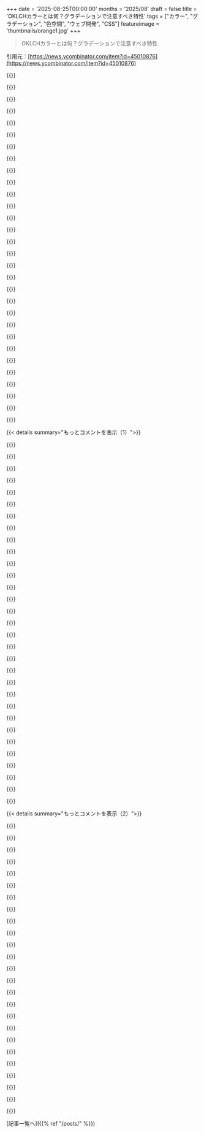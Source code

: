 +++
date = '2025-08-25T00:00:00'
months = '2025/08'
draft = false
title = 'OKLCHカラーとは何？グラデーションで注意すべき特性'
tags = ["カラー", "グラデーション", "色空間", "ウェブ開発", "CSS"]
featureimage = 'thumbnails/orange1.jpg'
+++

> OKLCHカラーとは何？グラデーションで注意すべき特性

引用元：[https://news.ycombinator.com/item?id=45010876](https://news.ycombinator.com/item?id=45010876)




{{<matomeQuote body="「Better Gradients」って考え方、OKLCHは極座標系だから色相補間すると円の縁を通ってsRGB外に出たり、知覚的に不均一になったりしがちだよ。むしろOklabで補間した方がいいって。Tailwind v4もOKLCHからOklabに切り替えたらしいね。かなり重要な情報だと思うな。" userName="chrismorgan" createdAt="2025/08/25 06:51:53" color="#38d3d3">}}




{{<matomeQuote body="「カラーグラデーション」って結局何？ある色から別の色へ連続的に変化する関数なら、何でもいいんじゃないの？「良い」とか「悪い」とか言えるのかな。人間の知覚範囲外の色を定義するカラースペースだと、この問題は避けられないはずだよね？" userName="djoldman" createdAt="2025/08/25 12:10:55" color="">}}




{{<matomeQuote body="良いグラデーションは、知覚的に均一で、だいたい知覚的に最短のパスを通るものだよ。OKLCHのグラデーションは知覚的に均一じゃないし、必要ない回り道をしてるみたいに見えるね。" userName="layer8" createdAt="2025/08/25 12:23:27" color="#ff33a1">}}




{{<matomeQuote body="でもさ、グレーを通るのを避けるなら、他の色相を回り道するのも必要な場合があるんじゃない？って意見もあるよね。" userName="cubefox" createdAt="2025/08/25 13:08:50" color="">}}




{{<matomeQuote body="グレーだってただの色の一つだよ、避ける必要ある？赤や黄色を通るのがグレーより良いって言えるかな？色相の変化は彩度や明度の変化より大きく感じられることが多いから、色相をたくさん変えるより、一度グレーを通る方が視覚的に均一に見えるんじゃない？" userName="layer8" createdAt="2025/08/25 13:25:59" color="#ff33a1">}}




{{<matomeQuote body="グレーって「ただの色」として認識されてるの？それとも彩度が落ちた結果として認識されてるの？もし後者なら、彩度をいじらないときにグレーを避ける理由は分かる気がするけど。" userName="the_af" createdAt="2025/08/25 13:36:11" color="">}}




{{<matomeQuote body="ファッションやスマホの色、ペンとか考えてみてよ。グレー、白、黒は、利用可能な色の中の単なる選択肢の一つなんだ。グレーのTシャツは、彩度が落ちたTシャツじゃなくて、それ自体が一つの色だよ。" userName="layer8" createdAt="2025/08/25 14:07:54" color="#38d3d3">}}




{{<matomeQuote body="これって今のハードウェアの限界なの？もしDCI-P3みたいな広色域モニターが普及したら、この問題はどれくらい解決するんだろう？OKLCHの全色域は無理でも、実用上は問題なくなるのかな？" userName="ta8645" createdAt="2025/08/25 07:16:12" color="#ff33a1">}}




{{<matomeQuote body="レーザーの波長を青（～480nm）から赤（～630nm）へ変えると、緑を通るよね、グレーは通らない。もしあなたのケースでグレーを通るのがアリならそれでいいんだよ。一つの色から別の色へは、たくさんの経路があるんだから。" userName="brulard" createdAt="2025/08/25 15:00:27" color="#ff5c5c">}}




{{<matomeQuote body="グレーのシャツは彩度が低いシャツだよ。グレーを再彩度化することはできないんだ。タイダイシャツやスマホケースを買って、半分グレーになったら、有効な色だとしてもほとんどの人はがっかりすると思うな。" userName="itishappy" createdAt="2025/08/25 19:58:23" color="">}}




{{<matomeQuote body="「グレーのシャツは彩度が低い」のに「グレーは再彩度化できない」って、これ矛盾してない？再彩度化できないなら、彩度が低いってことにはならないんじゃない？森のモチーフを買ってピンクだったらみんな怒るけど、それはタイダイのやり方を間違ってるだけで、その色が色じゃないってことにはならないだろ。" userName="Dylan16807" createdAt="2025/08/25 21:55:37" color="">}}




{{<matomeQuote body="いや、僕らが話してるのは人間の知覚範囲をはるかに超えた色のことだよ。このグラデーションの具体的な例は https://oklch.com/#0.7017,0.3225,328.36,100 と https://oklch.com/#0.86644,0.294827,142.4953,100 を見て。Chromaパネルでどれだけ画面のガンマ外にあるか分かるはずだよ（Rec2020を表示する設定にしても）。明るくて鮮やかな赤なんて色は存在しないんだ。明るいか鮮やかのどちらかしかないんだよ。" userName="chrismorgan" createdAt="2025/08/25 07:28:34" color="#ff5c5c">}}




{{<matomeQuote body="まあ、ちょっと矛盾してるかな。数学的に特異点があるんだ。色相は角度で彩度は中心からの距離として定義されてるけど、原点の方向を一貫して定義する方法がないんだよ。黒や白も同じ問題があるね。俺はそれが色じゃないって言ってるんじゃなくて、全てのグラデーションに合うわけじゃないって言ってるだけさ！" userName="itishappy" createdAt="2025/08/25 22:24:46" color="#ff33a1">}}




{{<matomeQuote body="もちろん、全てのグラデーションには合わないよ。ほぼ反対色の間のグラデーションにだけ使うべきだね。純粋なグレーなら、完全に反対色同士のグラデーションにしか入らないけど、そんなグラデーションに良い選択肢はないんだ。" userName="Dylan16807" createdAt="2025/08/25 22:32:51" color="">}}




{{<matomeQuote body="タイダイって色のグラデーションの典型的な例だと思うんだ。青とオレンジのタイダイシャツを頼むのはすごく普通だけど、単に反対色だからって理由でグレーの色が入るのは嫌だって思うのは当然だよ。白や黒、紫と赤、シアンと黄色はありえるけど、これが普遍的な正解だとは誰も言えないね！" userName="itishappy" createdAt="2025/08/25 23:08:39" color="#ff5c5c">}}




{{<matomeQuote body="一般的に、人は色のことをスペクトル進行や色相環で考えないし、二つの色のグラデーションが＼無関係な＼原色や二次色を通るとは直感的に思わないだろうね。でも、黄から青や赤から緑のようなグラデーションは元々とても不自然だから、この点はあまり問題じゃないけどね。" userName="Sharlin" createdAt="2025/08/25 16:03:34" color="#ff5733">}}




{{<matomeQuote body="そういう色を求める人は、実際には二つのアンカーポイントを持つグラデーションを求めてないんだ。だから、たくさんの答えがあるけど、それは典型的なグラデーションの例じゃないからだよ。" userName="Dylan16807" createdAt="2025/08/25 23:11:39" color="">}}




{{<matomeQuote body="RGBはいつも最悪だけど、OKLCHはたいていきれいだから、グラデーションに求めるのはそれだけだよ。Claudeに比較を作らせてみた（HSLが二つあるのはなんでだろ）https://i.imgur.com/uziQibR.png 。RGBだと超難しいこのグラデーションもOKLCHなら簡単さ！ https://jsfiddle.net/nhgvzm5p/2/ （コード：oklch(0 0.07 279) 66%, oklch(0.98 0.09 276) 99%）" userName="anotheryou" createdAt="2025/08/26 08:00:35" color="#ff5733">}}




{{<matomeQuote body="意味がわからないな。sRGBモニターじゃ表示できないはずの＼out of gamut＼の色がなんで見えてるんだ？P3モニターだとチャートは違うように見えるのか？あと、君が言ってる「人間の知覚範囲を超えた色」って、ハードウェア（コンピューターモニター）の限界なんじゃないの？" userName="shrx" createdAt="2025/08/25 08:04:00" color="#ff5c5c">}}




{{<matomeQuote body="あと、ブラウザがsRGBで色を補間する方法って、バグじゃないかな？後方互換性のために残されてるだけだと思うんだけど。sRGBって対数エンコーディングだから、そのエンコーディングで直接色を補間するべきじゃないんだよね。仕様書にも、最初に線形RGBに変換して、そこで補間するって書いてあるはずなんだけど…。" userName="Diggsey" createdAt="2025/08/25 10:36:24" color="#ff5733">}}




{{<matomeQuote body="グラデーションを開発者ツールにコピペして見てるみんなへ。2つ目のグラデーションは最初の色に`#`記号が抜けてるよ。<br>で、確かにOKLCHグラデーションは両方ともすごく変に見えるけど、OKLABグラデーションはいい感じだね（灰色を通っちゃうのは許容できるなら）。" userName="Vingdoloras" createdAt="2025/08/25 07:47:54" color="#38d3d3">}}




{{<matomeQuote body="壁に赤と緑のライトを近くで当てたら、その移行部分ってどんな風に見えると思う？" userName="JKCalhoun" createdAt="2025/08/25 17:41:55" color="">}}




{{<matomeQuote body="＞グラデーションで2つのアンカーポイントを求めてる人なんていない。<br>私もそう思ったんだけど、「blue and orange tie-dye」で検索してみたら、予想以上に白と黒が多くて驚いたよ！<br>＞だから、たくさんの答えがあるけど、それがグラデーションの典型的な例じゃないからだ。<br>タイダイがグラデーションの典型的な例じゃないっていうのは、意見が合わないかもしれないね。じゃあ、虹も典型じゃないって言うの？" userName="itishappy" createdAt="2025/08/26 00:11:04" color="#45d325">}}




{{<matomeQuote body="これはバグじゃなくて、その色空間の特性だよ。RGBキューブ内で線形補間（例えばグラデーション）をするとき、普通は最短経路を選ぶんだけど、たまたまその経路がグレーのシェードを通っちゃうことがあるんだ。<br>たいていは別の色空間にポイントを動かすことで修正するよ。何を選ぶかは要求と媒体（普通は異なる種類の光源や画面）によるね。いくつかのインタラクティブアートプロジェクトのために、低レベルのカラー補間ライブラリを書く必要があったから、この辺を少し掘り下げたけど、私は色の専門家じゃないよ。" userName="spoiler" createdAt="2025/08/25 14:37:20" color="#ff33a1">}}




{{<matomeQuote body="編集：記事が更新されたから、私のコメントは無視してね。<br>＞代わりにOklabで補間することをデフォルトにするべきだ。<br>記事にもそう書いてあるよ。引用するね。<br>＞これは諸刃の剣になり得る。滑らかなグラデーションもある一方で、定義していない色が見えることもある。これはOKLCHの色相が円形であるため、グラデーションが予期せぬ遠回りをする可能性があるからだ。<br>＞これを避けるために、多くのツールはOKLABをグラデーションに使い、直線的に補間して、より一貫性のある結果を得ている。" userName="omnicognate" createdAt="2025/08/25 21:54:00" color="#ff33a1">}}




{{<matomeQuote body="移行なんてなくて、これは色の混合、あるいは光の場合ならオーバーレイだよ。" userName="ZoomZoomZoom" createdAt="2025/08/25 18:21:11" color="">}}




{{<matomeQuote body="色って不思議だよね。グレーは「すべての可視スペクトルが同じ割合」ってことで、白なんだ…ただ、一番白いものよりは白くないけど、一番黒いものよりは白い。そういうものを表現するのに便利だから「色」なんだよね。モニター全体が50%の白で埋め尽くされてたら、それを白って呼ぶでしょ。何かもっと明るいものと比較して初めてグレーって呼ぶんだ。<br>ブラウンも同じ。暗い部屋で赤と緑のピクセルで埋め尽くされたモニターを見たら、オレンジって呼ぶはず。白とかもっと明るい色が加わって初めてブラウンって呼ぶんだ。とにかく、うん、グレーは色だよ。でも他の色とは少し違う。他の色は可視電磁スペクトルの一部だけを占めるけど、白は全体なんだ。この辺のことはTechnology Connectionsにいくつかすごくいい動画があるよ。色って本当面白い！" userName="cruffle_duffle" createdAt="2025/08/25 15:31:11" color="#785bff">}}




{{<matomeQuote body="それって、色の混合（またはオーバーレイ）を通じた移行じゃないの？光の場合だと、片方の色の領域を離れてもう一方の色に向かうにつれて、光がだんだん弱くなって、もう一方の色がだんだん強くなるような感じじゃないかな？顔料の場合（離れた場所に2つの絵の具を置いて、筆でできる限り連続的に混ぜるような場合）とは違うのかな？" userName="JKCalhoun" createdAt="2025/08/25 19:13:19" color="">}}




{{<matomeQuote body="あのグラデーションはひどいね。ひどいカラーバンディングがあるのは、始点と終点が色域から大きく外れていて、それを色域内に収める技術がスムーズじゃないからだよ。あんなグラデーションなら、最低でも5点は必要だろうね。<br>それがこれらの色空間の最大の問題点なんだ。境界が不明確で、そこからはみ出すと悪い影響が出ちゃうんだよね。" userName="chrismorgan" createdAt="2025/08/26 08:48:23" color="#785bff">}}




{{<matomeQuote body="アルゴリズムで色をガンマに戻した場合、知覚的な均一性の喪失って、DCI-P3モニターだと実際問題になるのかな？" userName="ta8645" createdAt="2025/08/25 07:34:00" color="">}}




{{< details summary="もっとコメントを表示（1）">}}

{{<matomeQuote body="「タイダイはグラデーションの典型例じゃない」って意見に賛同かな。青とオレンジのタイダイ調べたら白黒が多くて驚いたよ。虹も2色間のグラデーションじゃないし、この議論は2色間の話だよね。" userName="Dylan16807" createdAt="2025/08/26 00:58:30" color="">}}




{{<matomeQuote body="すごくいい記事だね！ oklch.comも見てみて。HSLとは色相が違うし、最大彩度が色相と明るさで変わるって注意点があるよ。CSSのOKLCHは計算式で書けるのがクール。OKLCHグラデーションは常にカラフルだけど、光の混合ならXYZが最適だって。あと、”ok”は”LCHはダメだった”って意味らしいよ。もっと詳しい情報は https://developer.mozilla.org/en-US/docs/Web/CSS/color_value.... を見てね。" userName="twhb" createdAt="2025/08/25 07:40:24" color="#45d325">}}




{{<matomeQuote body="relative colorsはOKLCHだけじゃなくて、全部のCSSカラースペースで使えるんだよ。例えば、`background-color: rgb(from var(--base-color) calc(r - 76.5) g calc(b + 76.5));` みたいにね。" userName="masklinn" createdAt="2025/08/25 11:21:31" color="#45d325">}}




{{<matomeQuote body="OKLCHとrelative colorsの組み合わせのおかげで、CSSのハードコードされた色がすごく減ったんだ！これが僕のGitHubリポジトリだよ: https://github.com/hazelgrove/hazel/blob/dev/src/web/www/sty..." userName="disconcision" createdAt="2025/08/25 14:51:19" color="#ff33a1">}}




{{<matomeQuote body="いくつか批判はあるけど、OKLCHのいい入門記事だね。ところで、ブログ記事に公開日がないのって最近のトレンドなのかな？ 「より新しい」って表現がすぐ古くなるから、そこが気になったよ。メインサイトの日付は「August 2025」だし、なんでだろうね。[0] https://jakub.kr/" userName="vanderZwan" createdAt="2025/08/25 07:27:04" color="#45d325">}}




{{<matomeQuote body="記事に日付がない時って、`Last-Modified`ヘッダーを確認するんだけど、多くの人がHTTPの仕組みを理解してないから、ちゃんと設定されてないんだよね。「ブログ（web-log）」って言葉の由来を考えたら、タイムスタンプは超重要だと思わない？ https://jakub.kr/components/oklch-colors のサイトもそうだけど、これだといつのコンテンツかわからないのが残念だ。" userName="hackrmn" createdAt="2025/08/25 09:14:27" color="#ff5c5c">}}




{{<matomeQuote body="記事に公開日がないのは、著者自身の意図より、使ってるブログエンジンの都合じゃないかな。たとえ著者が日付を入れたいと思っても、優先順位が低いことだってあるしね。" userName="necovek" createdAt="2025/08/25 11:26:30" color="">}}




{{<matomeQuote body="日付のない記事って本当に困るよね。古いのか新しいのかわからないし。コメントのタイムスタンプでしか推測できないブログも多いけど、それすらもない場合があるんだ。OPのブログもそうだけど、機能性より見た目ばっかり気にしてるように見えて、ちょっとね。" userName="jibal" createdAt="2025/08/25 14:41:43" color="#ff5733">}}




{{<matomeQuote body="SEO対策で、古い記事が検索結果で順位を落とされないように、日付を入れないことがあるんだよ。 annoyingだけどね。" userName="kevin_thibedeau" createdAt="2025/08/25 14:36:14" color="#ff5733">}}




{{<matomeQuote body="このトピックについてすごく良い記事を見つけたよ。これ：https://evilmartians.com/chronicles/oklch-in-css-why-quit-rg...<br>あとは彼らのピッカー/コンバーターここね：https://oklch.com/<br>Hacker Newsでも議論されてたよ：https://news.ycombinator.com/item?id=43073819 (6ヶ月前、30コメント)。" userName="JimDabell" createdAt="2025/08/25 08:09:23" color="#ff5c5c">}}




{{<matomeQuote body="記事の例だと、OKLCHの色は一貫した青さを保つって言ってるけど、OKLCHの明度変更の例でかなり緑にシフトしてるよ。HSLの例の紫っぽさよりずっと大きいね。<br>知覚的に同じ強度の色を選べるのはいいけど、記事で言ってる利点はちょっと大げさかも。" userName="fidotron" createdAt="2025/08/25 10:56:03" color="">}}




{{<matomeQuote body="この色のHueチャート見ると分かるけど、https://oklch.com/#0.7684,0.1754,218.1,100<br>Display P3の制限で、明るさを上げるとシアンにシフトするんだ。OKLCHはHue-invariantじゃなくてSaturation-invariant。これは好みだけど、ウェブカラーの歴史を考えると選択肢が増えるのはいいよね。<br>Hacker Newsでの議論：https://news.ycombinator.com/item?id=44588388<br>将来のLED技術でこの問題は解決するかも。デザインに正解はないし、今のところは美的感覚で決めればいいんじゃないかな。<br>PS. macOS Terminal.appでP3カラー使ってANSI色定義できるの知ってた？" userName="altairprime" createdAt="2025/08/25 14:22:47" color="#45d325">}}




{{<matomeQuote body="「なんでこの色のHueチャートを見て分かるか」って言ってるけど、論点がズレてるよ。<br>記事の例はHueがシフトしないって主張してるけど、実際はすごくシフトしてるんだ。なんでかっていう問題じゃないんだよね。" userName="fidotron" createdAt="2025/08/25 15:02:25" color="">}}




{{<matomeQuote body="OKLCH自体ではHueはシフトしないんだよ。でも、Display P3やsRGBにレンダリングすると確かにシフトするよね。<br>カラースペースのグラデーションをデバイスプロファイルにレンダリングする時は、これって普通でしょ？<br>でも、自分はこの問題に近すぎて、何がちゃんと説明できてないか分かってないかも、ごめんね。" userName="altairprime" createdAt="2025/08/25 15:09:42" color="">}}




{{<matomeQuote body="いや、限定的な色域にレンダリングする時にHueが変わるのは普通じゃないよ。<br>Saturationが変わるのは普通だし、Brightnessがクリップされるのも普通。<br>でも、Hueが変わるのは違うんだ。<br>Hueが変わるのがOKLCHの奇妙で望ましくない選択だって批判なんだよね。" userName="crazygringo" createdAt="2025/08/25 18:05:07" color="">}}




{{<matomeQuote body="デバイスの制限下でのスペクトルグラデーションに唯一の「正しい方法」があるって考え方は、デザイナーも一般の人もみんなが賛成してるわけじゃないよ。<br>PCのsRGB表示がレーザーシネマだと冴えないように、唯一の方法なんてないんだ。<br>プリンターだって何世紀もこの問題と戦ってきたし、sRGBの飽和度が低い明るさだけが標準って時代はもう終わりさ。<br>PS. macOS Terminal.appでP3カラースペース使ってANSIカラーを再定義できるって知ってた？" userName="altairprime" createdAt="2025/08/25 19:50:52" color="#ff5c5c">}}




{{<matomeQuote body="その例で緑のシフトなんて全然見えないんだけど。<br>君のディスプレイ、キャリブレーションずれてない？" userName="rafram" createdAt="2025/08/25 12:20:11" color="">}}




{{<matomeQuote body="それってほとんどシアンじゃん。左の青より薄くなったんじゃなくて、緑に半分寄ってるよ。MacBook Proのディスプレイで見たんだけど。用途はあるにしても、色相がこんなにずれてるんだから、「色相や彩度のずれがない」っていう主張は嘘だね。" userName="fidotron" createdAt="2025/08/25 12:45:46" color="#785bff">}}




{{<matomeQuote body="確かにずれてるよ。カラーピッカーで調べてみれば分かるからやってみて。" userName="jibal" createdAt="2025/08/25 14:25:44" color="">}}




{{<matomeQuote body="macOSのDigital Color Meterを“native values”モードで使ってみたんだ。そしたら、OKLCHの終わりから2番目の緑成分が202で、最後が226だったよ。HSLの対応する値は203と227。ほとんど差がないじゃん。" userName="rafram" createdAt="2025/08/25 15:21:49" color="#785bff">}}




{{<matomeQuote body="「HSLスウォッチの対応する値は203と227だった」って？それ、とんでもない違いだよ。完全に別の色相じゃん。僕らが実際に見てる違いと全く同じだね。" userName="crazygringo" createdAt="2025/08/25 18:06:51" color="#785bff">}}




{{<matomeQuote body="僕が言いたいのは、HSLもOKLCHと全く同じずれ方をしてるってこと。それに、どちらも僕には見た目として緑には見えないんだよね。" userName="rafram" createdAt="2025/08/25 18:45:28" color="">}}




{{<matomeQuote body="それって、見た目にはシアンだよね？直感的な”緑”の色相じゃないかもしれないけど（使ってる言語文化にもよるけど）、チャート上の他の色とは明らかに違うじゃん。" userName="gowld" createdAt="2025/08/25 19:42:38" color="">}}




{{<matomeQuote body="同意だね。色相が青からシアンに完全に変わってる。もしこれがOKLCHの正しい実装なら、僕は絶対に使わないな。色相の計算方法が根本的に間違ってるように思える。HSL/HSVは知覚的な明るさには問題があるけど、色相は常に一定で、彩度や明るさで補正する必要なんてないもん。" userName="crazygringo" createdAt="2025/08/25 14:09:16" color="#ff33a1">}}




{{<matomeQuote body="明るさを変えるときって、色相も少し回転させた方がいいと思うんだ。それをうまくやるのは難しいんだけど、Tailwindの組み込みカラーパレットがめちゃくちゃ便利な理由の一つだよね。" userName="nojs" createdAt="2025/08/25 14:31:59" color="#ff5733">}}




{{<matomeQuote body="そんなことしないよ。グラフィックデザイナーが知覚的な均一性のために色相を変えるなんてことはないんだ。もう少し調べてみたら、OKLCHは簡単に色域外の色を生成しちゃうから、彩度精度を上げるために色相精度を犠牲にしてるってことだった。僕に言わせれば、それは根本的な設計上の欠陥だよ。色相が変わるのは絶対に許せないね。" userName="crazygringo" createdAt="2025/08/25 14:47:57" color="#ff5733">}}




{{<matomeQuote body="Tailwindの作者が出した「Refactoring UI」っていう本によるとね、単一の色からシェードを作る時、「異なる色相は知覚される明るさが違うから、色相を回転させることで明るさを変える方法もある」って推奨されてるんだ。色を明るくするには明るい色相に、暗くするには暗い色相に回転させる。黄色みたいな明るい色のパレットを作る時に超便利で、明るさを下げながら色相をオレンジ寄りにすると、暗いシェードがくすんだ茶色じゃなくて暖かくてリッチに感じるんだって。「知覚的な均一性」かはともかく、リアルに使えるカラーパレットを作るなら、HSLで色相を固定してS/Lだけいじるのは無理だね。OKLCHも簡単じゃないけど。<br>1. https://www.refactoringui.com/" userName="nojs" createdAt="2025/08/26 00:26:39" color="#785bff">}}




{{<matomeQuote body="sRGBって既に知覚的に均一じゃないんだよね。こういう色相の変化はもう起きちゃってる。HSL/HSVのH値が変わらないからって、明るさや彩度を調整した時に知覚的な色相シフトがないわけじゃないんだよ。" userName="dwringer" createdAt="2025/08/25 18:35:46" color="#ff33a1">}}




{{<matomeQuote body="HSL（とHSV）には知覚的なHueシフトが間違いなくあるよ。OKLabの作成者のブログにある、[0]https://bottosson.github.io/posts/colorpicker/ で、特に[1]https://bottosson.github.io/img/colorpicker/hsl_blue.png の画像を見ればよくわかるはず。SとL軸を固定してHが一定の時にどうなるかを示してるよ。" userName="dwringer" createdAt="2025/08/25 19:34:36" color="#45d325">}}




{{<matomeQuote body="参ったな、君の言う通りだ！Photoshopで今試してるんだけど、青から紫への移行期、Hue値233～270の範囲だけで起こるみたい。他の場所では見られないね。[0]の「これは濃い青と紫の色で特に顕著だ」っていうのと同じだ。まず、訂正してくれてありがとう。新しいことを知れて最高だよ。で、なんでページのOKLCHの例はあんなにひどいの？青がシアンに変わる様子は、HSL/HSVの青と紫の違いよりもっと悪いよ。まるで治療法が病気よりひどいみたいだ。もしHueの忠実さにそんなに気を配ってたんなら、最終結果が同じくらい悪いのは驚きだね。" userName="crazygringo" createdAt="2025/08/25 20:28:50" color="#ff5c5c">}}

{{</details>}}




{{< details summary="もっとコメントを表示（2）">}}

{{<matomeQuote body="色の科学は詳しくないからすごく主観的になっちゃうと思うけど、右端のOKLCHの色は「せいぜい」青緑、たぶん「ライトブルー」って言うかな。一方、右端から2つのHSLの色は全く青とは言えないね。右から2番目は「ライトパープル」、一番右は正直グレーに見えるよ（キャプションでは暗いHSL値が「灰色っぽく濁る」って書いてあるけど、一番左のOKLCHとHSLの値はどちらもかなり青に見えるから変だよね）。あと、macOSの「Digital Color Meter」アプリを使うと、右端のOKLCHとHSLの色でグリーン値がほぼ同じだったよ（ディスプレイネイティブ値で226と227、sRGBで228と227）。" userName="throwaway0123_5" createdAt="2025/08/25 16:24:01" color="#785bff">}}




{{<matomeQuote body="OKLCHって、OKLabっていう知覚的に均一な色空間に基づいたカラーモデルだよ。Lightness、Chroma（彩度）、Hueをコントロールできるんだ。「OK」ってのは、作成者のBjörn Ottossonによると「まあまあうまくやる」って意味らしい。" userName="JohnKemeny" createdAt="2025/08/25 06:55:43" color="#38d3d3">}}




{{<matomeQuote body="彼はスウェーデン人だから、「OK」は実は「Ottossons kulör」（オットソンの色）の略なんじゃないかなって思うんだ。彼はただ謙遜してるだけだろ。" userName="pavlov" createdAt="2025/08/25 07:08:32" color="">}}




{{<matomeQuote body="「Oll Korrekt」の精神で、「Otto’s Kolors」ってこと？<br>ところで、これってどう発音するの？「オクリック」？それとも「オーケー エル シー エイチ」？" userName="xg15" createdAt="2025/08/25 11:48:52" color="">}}




{{<matomeQuote body="オーケー ランチ！<br>https://dillonshook.com/how-do-you-pronounce-oklch/" userName="vicarrion" createdAt="2025/08/25 23:30:31" color="">}}




{{<matomeQuote body="Lichは「死体」を意味する古い言葉だよ（D＆D神話ではアンデッドの魔術師）。じゃあ、オーケーなLichって、落ち着いた死体みたいな感じ？" userName="pavlov" createdAt="2025/08/25 12:35:11" color="">}}




{{<matomeQuote body="色とテキストやロゴを扱うなら、コントラストと読みやすさも考えてみて！APCAのツールはここだよ：https://apcacontrast.com/" userName="rollcat" createdAt="2025/08/25 06:57:08" color="#45d325">}}




{{<matomeQuote body="上のサイトはWCAG 3の最新アルゴリズムだけど、多くの業界ではWCAG 2が法的な要件だから注意してね。WCAG 2のチェックはここでできるよ：https://www.siegemedia.com/contrast-ratio<br>他にもたくさんツールはあるけどね。" userName="robin_reala" createdAt="2025/08/25 07:09:34" color="#785bff">}}




{{<matomeQuote body="APCAへの言及は2023年にWCAG 3のドラフトから消えたみたいだよ。現状がどうなってるかは分からないけどね。詳しくはここ：https://github.com/w3c/silver/commit/d5b364de1004d76caa7ddc4..." userName="ximm" createdAt="2025/08/25 09:24:23" color="#45d325">}}




{{<matomeQuote body="APCAとWCAG両方パスする色を選べるから、APCAを使っても大丈夫だよ。APCAはWCAGより厳しめで、特にダークテーマではAPCAの方が良い。APCAで白とオレンジみたいな組み合わせがパスしてWCAGで失敗する例もあるけど、そんなに多くないし、そこまで大きな問題じゃないと思う。" userName="seanwilson" createdAt="2025/08/25 07:55:49" color="#45d325">}}




{{<matomeQuote body="両方パスするならもちろんOK！でも先週、APCAでは白と#111の色がどちらもWCAG3の基準でOKだったのに、WCAG2だと#111の色が7.5:1で白が2.5:1だったから、法的に使えたのは片方だけだったよ。" userName="robin_reala" createdAt="2025/08/25 08:07:07" color="#45d325">}}




{{<matomeQuote body="そういうケースはAPCAを使ってると稀なのかな？僕の経験では、WCAG2はパスするのにAPCAはダメで、見た目もコントラストが悪いのに、WCAG2がOK出したからって使っちゃう人がいるんだよね。" userName="seanwilson" createdAt="2025/08/25 08:18:43" color="#785bff">}}




{{<matomeQuote body="稀だね、うん。両方でチェックするのが絶対おすすめだよ！" userName="robin_reala" createdAt="2025/08/25 08:40:24" color="">}}




{{<matomeQuote body="もしかしたら知ってるかもしれないけど、APCAとWCAG2の両方を一度にチェックできるbridge-pcaってツールもあるよ：https://github.com/Myndex/bridge-pca" userName="seanwilson" createdAt="2025/08/25 08:46:56" color="#ff5733">}}




{{<matomeQuote body="OKLCHの新しいコントラストの考え方について、そもそものコントラスト測定式が優れてるのか疑問だよね。GitHubのこのリポジトリにある反例、どう思う？賛成？反対？ぜひ見てみて。https://github.com/tattoy-org/contrast-experiments" userName="cb321" createdAt="2025/08/25 12:06:20" color="">}}




{{<matomeQuote body="ちょっと話が見えないな。これらの例はWCAG2のコントラストアルゴリズムを使ってるけど、これは特にダークテーマで欠陥があるって有名だよ。APCAはこれを改善しようとしてるんだけどね。詳しくはAPCAのドキュメントを見てほしいな。https://git.apcacontrast.com/documentation/WhyAPCA.html<br>でも、@c-blakeが指摘してるように、これは前景と背景のピクセル比率を考慮してないんだ。句点「.」と大文字「B」じゃ必要なコントラストは違うはず。APCAはフォントの太さやサイズに関するガイダンスも追加してるけど、まだ近似値でしかない。WCAG2ですら分かりにくいのに、正確なガイドラインとシンプルなガイドラインのトレードオフだよね。" userName="seanwilson" createdAt="2025/08/25 12:34:21" color="#45d325">}}




{{<matomeQuote body="近似やエッジケース、人間の判断、両方を考慮したテストについて書いてるから、あなたとはあまり意見の相違はないと思うな。APCAのドキュメントも、地域によるスライディングスケールみたいな表現を使ってるしね。僕が主に質問してるだけで、答えを出してるわけじゃないんだ。でも訂正させてほしいんだけど、あなたが言う「よく知られた欠陥のあるWCAG2」のアルゴリズムを使ってるのは、4つのテーブルのうち1つだけだよ。CIE Lightnessを使ってるのは2つで、APCAのベースもこれだと思うんだけどな。" userName="cb321" createdAt="2025/08/25 14:26:29" color="#38d3d3">}}




{{<matomeQuote body="比率と差分に実質的な違いはないよ。対数でスケールされてるだけだから。詳しくは僕のブログ記事を見てみて。https://blog.ce9e.org/posts/2022-09-10-contrast-algorithms/" userName="ximm" createdAt="2025/08/25 15:53:27" color="">}}




{{<matomeQuote body="あなたのリンク先の記事自体も0.05が式を違うものにするって認めてるじゃん。YもL*も真っ黒だとゼロになっちゃうし、これじゃ無限大になっちゃうよ。「実質的な違いはない」ってのは納得できないな。さっき送ったコントラスト実験のリンクにある2x2の表でも、|diff|だけでもいくつかのエッジケースで違いがあることが示されてるんだ。Pythonスクリプトをいじってみれば、0.05を0.02や0.10に変えるだけで、エッジケースの挙動が大きく変わることがわかるはず。" userName="cb321" createdAt="2025/08/25 18:22:47" color="#45d325">}}




{{<matomeQuote body="ちょっと本題からずれるんだけど、色空間の比較について。僕の2008年のモニターでもDisplay-P3とsRGBの紫色の違いが見えるんだ。こんなに広い色域があるなんて思わなかったな。ブラウザとかOSレベルで色変換されてるのかな？（僕のディストリビューション／デスクトップはcolormgrがデフォルトで有効になってるんだけど）" userName="Aissen" createdAt="2025/08/25 08:10:48" color="">}}




{{<matomeQuote body="それは完全に間違ってるよ。最初の色はoklch(0.65 0.20 300)でsRGBの範囲内なのに、2番目のoklch(0.65 0.28 300)はP3どころかRec.2020すら超えてるんだ。最低限の修正としては、2番目をoklch(0.65 0.2399 300)にしてP3の範囲内に収めるべき。最初の色は#a95eff（oklch(0.6447 0.2297 301.67)）がCSSのフォールバックだよ。でも、紫はデモには最悪の選択だよ。P3がsRGBに加える色域が一番少ないから違いが一番小さくなる。赤か緑がいいね。" userName="chrismorgan" createdAt="2025/08/25 08:24:08" color="#785bff">}}




{{<matomeQuote body="ちょっと話が脱線するんだけど、もうすぐ100% BT2020に到達するモニターが出るのに、BT2020を超える色空間って今後出てくるのかな？いくつか調べてみたけど、今のところないみたいなんだよね。" userName="ksec" createdAt="2025/08/25 11:07:03" color="">}}




{{<matomeQuote body="もっと大きな色空間にするには、3原色以上を使わないといけなくて、コストがすごく上がるんだ。BT.2020の単色光の色を630 nm、532 nm、467 nmから動かせば、色空間のカバー率を少し上げられるかもしれないけど、その分、消費電力対輝度の効率は下がるんだ。467 nmはそこまで純粋な青ではないんだけど、青い領域では目の感度が急速に落ちるから、より良い青にはもっと多くの電力が必要になるんだ。" userName="adrian_b" createdAt="2025/08/25 12:20:45" color="#ff5733">}}




{{<matomeQuote body="もっと大きな色空間を作るのに3原色以上使うって言っても、ミツバチや鳥（そしてごくわずかな人間の一部である四色型色覚者）向けのディスプレイを作りたいわけじゃないなら、それは無意味だよね。市場を動かすのは3つの色覚受容体を持った人間なんだから。むしろ、将来のディスプレイはコントラストをさらに改善して、非常に明るい（きらめくような）光の表現に力を入れるんじゃないかな。iPhoneが金やダイヤモンドみたいにキラキラ輝くのを想像してみてよ…" userName="guenthert" createdAt="2025/08/25 13:24:49" color="#785bff">}}

{{</details>}}



[記事一覧へ]({{% ref "/posts/" %}})
